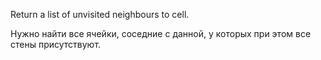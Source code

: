 Return a list of unvisited neighbours to cell.

Нужно найти все ячейки, соседние с данной, у которых при этом все стены присутствуют.